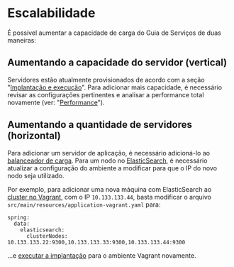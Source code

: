 # Escalabilidade

É possível aumentar a capacidade de carga do Guia de Serviços de duas maneiras:

## Aumentando a capacidade do servidor (vertical)

Servidores estão atualmente provisionados de acordo com a seção "[Implantação e execução](../desenvolvimento/implantacao-e-execucao.md)". Para adicionar mais capacidade, é necessário revisar as configurações pertinentes e analisar a performance total novamente (ver: "[Performance](./performance.md)").

## Aumentando a quantidade de servidores (horizontal)

Para adicionar um servidor de aplicação, é necessário adicioná-lo ao [balanceador de carga](./infraestrutura.md#balanceador-de-carga). Para um nodo no [ElasticSearch](./elasticsearch.md), é necessário atualizar a configuração do ambiente a modificar para que o IP do novo nodo seja utilizado.

Por exemplo, para adicionar uma nova máquina com ElasticSearch ao [cluster no Vagrant](./deploy-vagrant.md), com o IP `10.133.133.44`, basta modificar o arquivo `src/main/resources/application-vagrant.yaml` para:

```
spring:
  data:
    elasticsearch:
      clusterNodes: 10.133.133.22:9300,10.133.133.33:9300,10.133.133.44:9300
```

…e [executar a implantação](./deploy-vagrant.md) para o ambiente Vagrant novamente.
